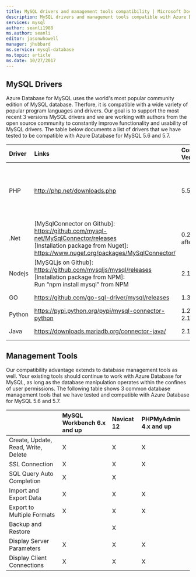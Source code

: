 ```yaml
---
title: MySQL drivers and management tools compatibility | Microsoft Docs
description: MySQL drivers and management tools compatible with Azure Database for MySQL
services: mysql
author: seanli1988
ms.author: seanli
editor: jasonwhowell
manager: jhubbard
ms.service: mysql-database
ms.topic: article
ms.date: 10/27/2017
---
```


## MySQL Drivers
Azure Database for MySQL uses the world's most popular community edition of MySQL database. Therfore, it is compatible with a wide variety of popular program languages and drivers. Our goal is to support the most recent 3 versions MySQL drivers and we are working with authors from the open source community to constantly improve  functionality and usability of MySQL drivers. The table below documents a list of drivers that we have tested to be compatible with Azure Database for MySQL 5.6 and 5.7.

| **Driver** | **Links** | **Compatible Versions** | **Uncompatible Versions** | **Notes** |
| :-------- | :------------------------ | :----------- | :---------------------- | :--------------------------------------- |
| PHP | http://php.net/downloads.php | 5.5 5.6 7.x | 5.3 | For PHP 7.0 connection with SSL MySQLi, add MYSQLI_CLIENT_SSL_DONT_VERIFY_SERVER_CERT in the connection string. <br> ```mysqli_real_connect($conn, $host, $username, $password, $db_name, 3306, NULL, MYSQLI_CLIENT_SSL_DONT_VERIFY_SERVER_CERT);```<br> PDO set: ```PDO::MYSQL_ATTR_SSL_VERIFY_SERVER_CERT``` option to false.|
| .Net | [MySqlConnector on Github]: https://github.com/mysql-net/MySqlConnector/releases <br> [Installation package from Nuget]:<br> https://www.nuget.org/packages/MySqlConnector/ | 0.27 and after | 0.26.5 and before | |
| Nodejs |  [MySQLjs on Github]:<br> https://github.com/mysqljs/mysql/releases <br> [Installation package from NPM]:<br> Run “npm install mysql” from NPM | 2.15 | 2.14.1 and before | |
| GO | https://github.com/go-sql-driver/mysql/releases | 1.3 | 1.2 and before | Use allowNativePasswords=true in the connection string |
| Python | https://pypi.python.org/pypi/mysql-connector-python | 1.2.3, 2.0, 2.1, 2.2 | 1.2.2 and before | |
| Java | https://downloads.mariadb.org/connector-java/ | 2.1 2.0 1.6 | 1.5.5 and before | |

## Management Tools
Our compatibility advantage extends to database management tools as well. Your existing tools should continue to work with Azure Database for MySQL, as long as the database manipulation operates within the confines of user permissions. The following table shows 3 common database management tools that we have tested and compatible with Azure Database for MySQL 5.6 and 5.7.

|                                     | **MySQL Workbench 6.x and up** | **Navicat 12** | **PHPMyAdmin 4.x and up** |
| :---------------------------------- | :----------------------------- | :------------- | :-------------------------|
| Create, Update, Read, Write, Delete | X | X | X |
| SSL Connection | X | X | X |
| SQL Query Auto Completion | X | X |  |
| Import and Export Data | X | X | X |
| Export to Multiple Formats | X | X | X |
| Backup and Restore |  | X |  |
| Display Server Parameters | X | X | X |
| Display Client Connections | X | X | X |